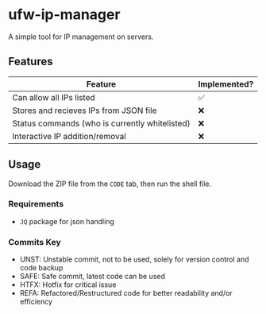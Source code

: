 # ufw-ip-manager

A simple tool for IP management on servers.

## Features
| Feature    | Implemented? |
| -------- | ------- |
|Can allow all IPs listed|✅|
|Stores and recieves IPs from JSON file|❌|
|Status commands (who is currently whitelisted)|❌|
|Interactive IP addition/removal|❌|

## Usage

Download the ZIP file from the `CODE` tab, then run the shell file.

### Requirements
- `JQ` package for json handling

### Commits Key
- UNST: Unstable commit, not to be used, solely for version control and code backup
- SAFE: Safe commit, latest code can be used
- HTFX: Hotfix for critical issue
- REFA: Refactored/Restructured code for better readability and/or efficiency